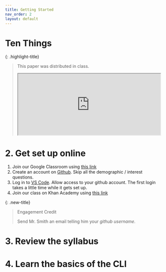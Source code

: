 ```yaml
---
title: Getting Started
nav_order: 2
layout: default
---
```


# Ten Things

{: .highlight-title}

> This paper was distributed in class.
>
> <iframe src="https://docs.google.com/document/d/1aNroFkHkjCSz_VhaiVNe7gUs9rBjkPR5voLJwPrTgEc/preview?embedded=true" width="100%" height="200" frameborder="1" marginheight="0" marginwidth="0">Loading…</iframe>

# 2. Get set up online

1. Join our Google Classroom using [this link](https://classroom.google.com/c/NzA4MjAxNTg5MTUx?cjc=3nucnyg)
1. Create an account on [Github](https://www.github.com). Skip all the demographic / interest questions.
1. Log in to [VS Code](https://www.cs50.dev). Allow access to your github account. The first login takes a little time while it gets set up.
1. Join our class on Khan Academy using [this link](https://www.khanacademy.org/join/FGWYRWRV)

{: .new-title}

> Engagement Credit
>
> Send Mr. Smith an email telling him your _github username_.

# 3. Review the syllabus

# 4. Learn the basics of the CLI
